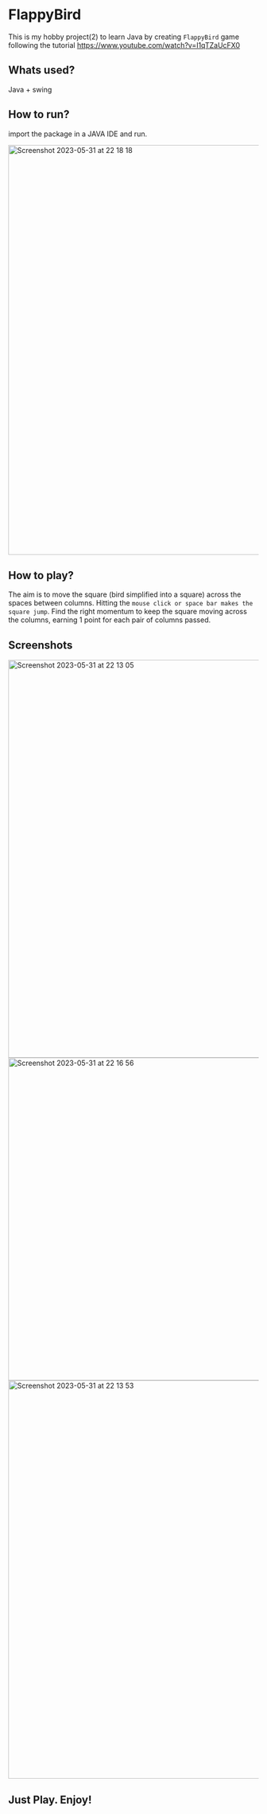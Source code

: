 # FlappyBird
This is my hobby project(2) to learn Java by creating `FlappyBird` game following the tutorial https://www.youtube.com/watch?v=I1qTZaUcFX0

## Whats used?
Java + swing

## How to run?
import the package in a JAVA IDE and run.

<img width="823" alt="Screenshot 2023-05-31 at 22 18 18" src="https://github.com/rasi5050/FlappyBird/assets/12760472/b8617ea7-fba8-4fcd-944b-2eea4df96e9e">

## How to play?
The aim is to move the square (bird simplified into a square) across the spaces between columns. Hitting the `mouse click or space bar makes the square jump`. Find the right momentum to keep the square moving across the columns, earning 1 point for each pair of columns passed.

## Screenshots
<img width="799" alt="Screenshot 2023-05-31 at 22 13 05" src="https://github.com/rasi5050/FlappyBird/assets/12760472/c267ed79-90e5-4b0e-bad0-78b342a44f64">
<img width="648" alt="Screenshot 2023-05-31 at 22 16 56" src="https://github.com/rasi5050/FlappyBird/assets/12760472/8870ffda-f74c-49f0-8bd9-60ecc1364117">
<img width="800" alt="Screenshot 2023-05-31 at 22 13 53" src="https://github.com/rasi5050/FlappyBird/assets/12760472/67766e7a-234f-4a2d-affa-d3270f99202d">
 
## Just Play. Enjoy!

